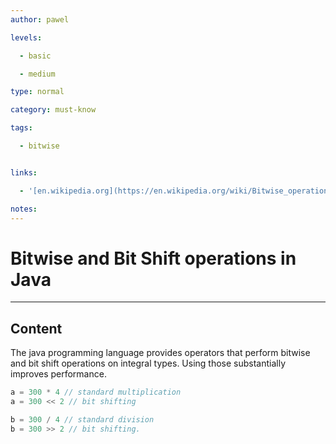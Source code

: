 ```yaml
---
author: pawel

levels:

  - basic

  - medium

type: normal

category: must-know

tags:

  - bitwise


links:

  - '[en.wikipedia.org](https://en.wikipedia.org/wiki/Bitwise_operation){website}'

notes: 
---
```


# Bitwise and Bit Shift operations in Java

---
## Content

The java programming language provides operators that perform bitwise and bit shift operations on integral types. Using those substantially improves performance.

```java
a = 300 * 4 // standard multiplication
a = 300 << 2 // bit shifting

b = 300 / 4 // standard division
b = 300 >> 2 // bit shifting.
```

